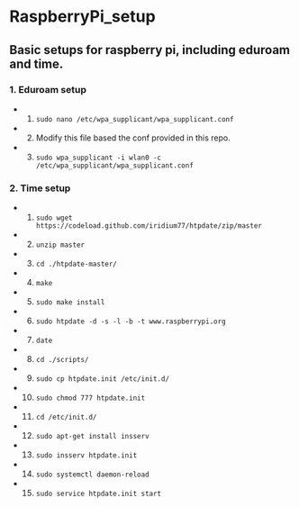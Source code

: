 # RaspberryPi_setup
## Basic setups for raspberry pi, including eduroam and time.
### 1. Eduroam setup
  * 1. `sudo nano /etc/wpa_supplicant/wpa_supplicant.conf`
  * 2. Modify this file based the conf provided in this repo.
  * 3. `sudo wpa_supplicant -i wlan0 -c /etc/wpa_supplicant/wpa_supplicant.conf`
### 2. Time setup
  * 1. `sudo wget https://codeload.github.com/iridium77/htpdate/zip/master`
  * 2. `unzip master`
  * 3. `cd ./htpdate-master/`
  * 4. `make`
  * 5. `sudo make install`
  * 6. `sudo htpdate -d -s -l -b -t www.raspberrypi.org`
  * 7. `date`
  * 8. `cd ./scripts/`
  * 9. `sudo cp htpdate.init /etc/init.d/`
  * 10. `sudo chmod 777 htpdate.init`
  * 11. `cd /etc/init.d/`
  * 12. `sudo apt-get install insserv`
  * 13. `sudo insserv htpdate.init`
  * 14. `sudo systemctl daemon-reload`
  * 15. `sudo service htpdate.init start`
  

